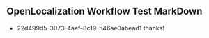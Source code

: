 ## OpenLocalization Workflow Test MarkDown
* 22d499d5-3073-4aef-8c19-546ae0abead1 thanks!

<!--HONumber=Aug16_HO1-->


